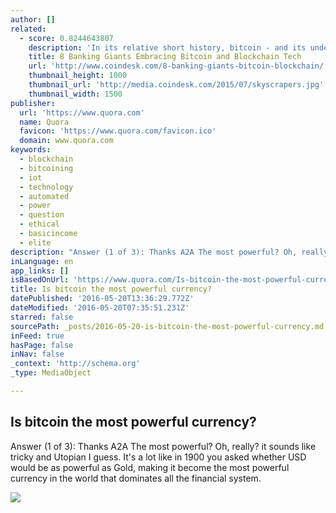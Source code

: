 ```yaml
---
author: []
related:
  - score: 0.8244643807
    description: 'In its relative short history, bitcoin - and its underlying technology the blockchain - have captivated thinkers around the world, but not everyone was quick to see the potential. Due in part to its initial billing as a threat to the traditional financial ecosystem, these institutions have perhaps understandably responded with sharp critiques and deep skepticism for the technology.'
    title: 8 Banking Giants Embracing Bitcoin and Blockchain Tech
    url: 'http://www.coindesk.com/8-banking-giants-bitcoin-blockchain/'
    thumbnail_height: 1000
    thumbnail_url: 'http://media.coindesk.com/2015/07/skyscrapers.jpg'
    thumbnail_width: 1500
publisher:
  url: 'https://www.quora.com'
  name: Quora
  favicon: 'https://www.quora.com/favicon.ico'
  domain: www.quora.com
keywords:
  - blockchain
  - bitcoining
  - iot
  - technology
  - automated
  - power
  - question
  - ethical
  - basicincome
  - elite
description: "Answer (1 of 3): Thanks A2A The most powerful? Oh, really? it sounds like tricky and Utopian I guess. It's a lot like in 1900 you asked whether USD would be as powerful as Gold, making it become the most powerful currency in the world that dominates all the financial system."
inLanguage: en
app_links: []
isBasedOnUrl: 'https://www.quora.com/Is-bitcoin-the-most-powerful-currency'
title: Is bitcoin the most powerful currency?
datePublished: '2016-05-20T13:36:29.772Z'
dateModified: '2016-05-20T07:35:51.231Z'
starred: false
sourcePath: _posts/2016-05-20-is-bitcoin-the-most-powerful-currency.md
inFeed: true
hasPage: false
inNav: false
_context: 'http://schema.org'
_type: MediaObject

---
```

<article style=""><h1>Is bitcoin the most powerful currency?</h1><p>Answer (1 of 3): Thanks A2A The most powerful? Oh, really? it sounds like tricky and Utopian I guess. It's a lot like in 1900 you asked whether USD would be as powerful as Gold, making it become the most powerful currency in the world that dominates all the financial system.</p><img src="https://qsf.is.quoracdn.net/-images.new_grid.fb_share_default.pnge6dde9cfa6e03c43.png" /></article>